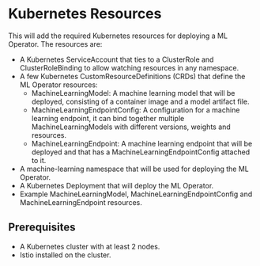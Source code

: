 # Kubernetes Resources

This will add the required Kubernetes resources for deploying a ML Operator. The resources are:
* A Kubernetes ServiceAccount that ties to a ClusterRole and ClusterRoleBinding to allow watching resources in any namespace.
* A few Kubernetes CustomResourceDefinitions (CRDs) that define the ML Operator resources:
    * MachineLearningModel: A machine learning model that will be deployed, consisting of a container image and a model artifact file.
    * MachineLearningEndpointConfig: A configuration for a machine learning endpoint, it can bind together multiple MachineLearningModels with different versions, weights and resources.
    * MachineLearningEndpoint: A machine learning endpoint that will be deployed and that has a MachineLearningEndpointConfig attached to it.
* A machine-learning namespace that will be used for deploying the ML Operator.
* A Kubernetes Deployment that will deploy the ML Operator.
* Example MachineLearningModel, MachineLearningEndpointConfig and MachineLearningEndpoint resources.

## Prerequisites

* A Kubernetes cluster with at least 2 nodes.
* Istio installed on the cluster.